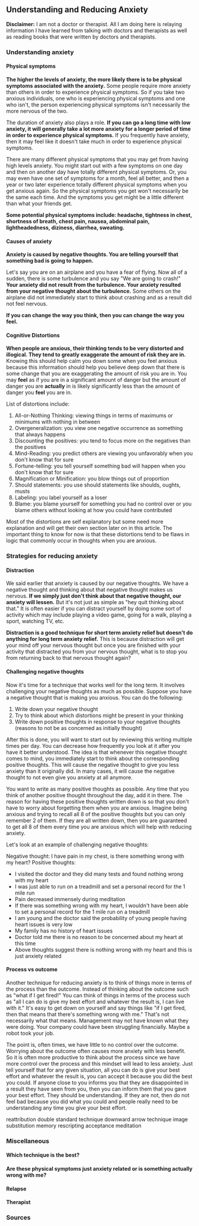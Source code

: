 ## Understanding and Reducing Anxiety

**Disclaimer:** I am not a doctor or therapist. All I am doing here is relaying information I have learned from talking with doctors and therapists as well as reading books that were written by doctors and therapists.

### Understanding anxiety

#### Physical symptoms
**The higher the levels of anxiety, the more likely there is to be physical symptoms associated with the anxiety.** Some people require more anxiety than others in order to experience physical symptoms. So if you take two anxious individuals, one who is experiencing physical symptoms and one who isn't, the person experiencing physical symptoms isn't necessarily the more nervous of the two.

The duration of anxiety also plays a role. **If you can go a long time with low anxiety, it will generally take a lot more anxiety for a longer period of time in order to experience physical symptoms.** If you frequently have anxiety, then it may feel like it doesn't take much in order to experience physical symptoms.

There are many different physical symptoms that you may get from having high levels anxiety. You might start out with a few symptoms on one day and then on another day have totally different physical symptoms. Or, you may even have one set of symptoms for a month, feel all better, and then a year or two later experience totally different physical symptoms when you get anxious again. So the physical symptoms you get won't necessarily be the same each time. And the symptoms you get might be a little different than what your friends get.

**Some potential physical symptoms include: headache, tightness in chest, shortness of breath, chest pain, nausea, abdominal pain, lightheadedness, diziness, diarrhea, sweating.**

#### Causes of anxiety
**Anxiety is caused by negative thoughts. You are telling yourself that something bad is going to happen.**

Let's say you are on an airplane and you have a fear of flying. Now all of a sudden, there is some turbulence and you say "We are going to crash!" **Your anxiety did not result from the turbulence. Your anxiety resulted from your negative thought about the turbulence.** Some others on the airplane did not immediately start to think about crashing and as a result did not feel nervous. 

**If you can change the way you think, then you can change the way you feel.**

#### Cognitive Distortions
**When people are anxious, their thinking tends to be very distorted and illogical. They tend to greatly exaggerate the amount of risk they are in.** Knowing this should help calm you down some when you feel anxious because this information should help you believe deep down that there is some change that you are exaggerating the amount of risk you are in. You may **feel** as if you are in a significant amount of danger but the amount of danger you are **actually** in is likely significantly less than the amount of danger you **feel** you are in.

List of distortions include:
1. All-or-Nothing Thinking: viewing things in terms of maximums or minimums with nothing in between
1. Overgeneralization: you view one negative occurrence as something that always happens
1. Discounting the positives: you tend to focus more on the negatives than the positives
1. Mind-Reading: you predict others are viewing you unfavorably when you don't know that for sure
1. Fortune-telling: you tell yourself something bad will happen when you don't know that for sure
1. Magnification or Minification: you blow things out of proportion
1. Should statements: you use should statements like shoulds, oughts, musts
1. Labeling: you label yourself as a loser
1. Blame: you blame yourself for something you had no control over or you blame others without looking at how you could have contributed

Most of the distortions are self explanatory but some need more explanation and will get their own section later on in this article. The important thing to know for now is that these distortions tend to be flaws in logic that commonly occur in thoughts when you are anxious.

### Strategies for reducing anxiety

#### Distraction
We said earlier that anxiety is caused by our negative thoughts. We have a negative thought and thinking about that negative thought makes us nervous. **If we simply just don't think about that negative thought, our anxiety will lessen.** But it's not just as simple as "hey quit thinking about that." It is often easier if you can distract yourself by doing some sort of activity which may include playing a video game, going for a walk, playing a sport, watching TV, etc.

**Distraction is a good technique for short term anxiety relief but doesn't do anything for long term anxiety relief.** This is because distraction will get your mind off your nervous thought but once you are finished with your activity that distracted you from your nervous thought, what is to stop you from returning back to that nervous thought again?

#### Challenging negative thoughts
Now it's time for a technique that works well for the long term. It involves challenging your negative thoughts as much as possible. Suppose you have a negative thought that is making you anxious. You can do the following:
1. Write down your negative thought
1. Try to think about which distortions might be present in your thinking
1. Write down positive thoughts in response to your negative thoughts (reasons to not be as concerned as initially thought)

After this is done, you will want to start out by reviewing this writing multiple times per day. You can decrease how frequently you look at it after you have it better understood. The idea is that whenever this negative thought comes to mind, you immediately start to think about the corresponding positive thoughts. This will cause the negative thought to give you less anxiety than it originally did. In many cases, it will cause the negative thought to not even give you anxiety at all anymore. 

You want to write as many positive thoughts as possible. Any time that you think of another positive thought throughout the day, add it in there. The reason for having these positive thoughts written down is so that you don't have to worry about forgetting them when you are anxious. Imagine being anxious and trying to recall all 8 of the positive thoughts but you can only remember 2 of them. If they are all written down, then you are guaranteed to get all 8 of them every time you are anxious which will help with reducing anxiety.

Let's look at an example of challenging negative thoughts:

Negative thought: I have pain in my chest, is there something wrong with my heart?
Positive thoughts:
* I visited the doctor and they did many tests and found nothing wrong with my heart
* I was just able to run on a treadmill and set a personal record for the 1 mile run
* Pain decreased immensely during meditation
* If there was something wrong with my heart, I wouldn't have been able to set a personal record for the 1 mile run on a treadmill
* I am young and the doctor said the probability of young people having heart issues is very low
* My family has no history of heart issues
* Doctor told me there is no reason to be concerned about my heart at this time
* Above thoughts suggest there is nothing wrong with my heart and this is just anxiety related

#### Process vs outcome
Another technique for reducing anxiety is to think of things more in terms of the process than the outcome. Instead of thinking about the outcome such as "what if I get fired!" You can think of things in terms of the process such as "all I can do is give my best effort and whatever the result is, I can live with it." It's easy to get down on yourself and say things like "if I get fired, then that means that there's something wrong with me." That's not necessarily what that means. Management may not have known what they were doing. Your company could have been struggling financially. Maybe a robot took your job.

The point is, often times, we have little to no control over the outcome. Worrying about the outcome often causes more anxiety with less benefit. So it is often more productive to think about the process since we have more control over the process and this mindset will lead to less anxiety. Just tell yourself that for any given situation, all you can do is give your best effort and whatever the result is, you can accept it because you did the best you could. If anyone close to you informs you that they are disappointed in a result they have seen from you, then you can inform them that you gave your best effort. They should be understanding. If they are not, then do not feel bad because you did what you could and people really need to be understanding any time you give your best effort.

reattribution
double standard technique
downward arrow technique
image substitution
memory rescripting
acceptance
meditation

### Miscellaneous

#### Which technique is the best?

#### Are these physical symptoms just anxiety related or is something actually wrong with me?

#### Relapse

#### Therapist

### Sources
